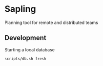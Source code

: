 # Sapling

Planning tool for remote and distributed teams

## Development

Starting a local database

```sh
scripts/db.sh fresh
```
